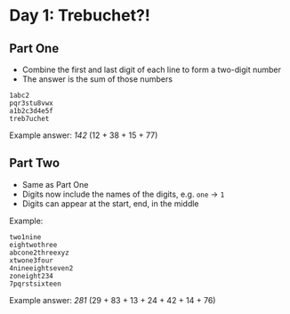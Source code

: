 # Day 1: Trebuchet?!

## Part One

- Combine the first and last digit of each line to form a two-digit number
- The answer is the sum of those numbers

```
1abc2
pqr3stu8vwx
a1b2c3d4e5f
treb7uchet
```

Example answer: _142_ (12 + 38 + 15 + 77)

## Part Two

- Same as Part One
- Digits now include the names of the digits, e.g. `one` -> `1`
- Digits can appear at the start, end, in the middle

Example:

```
two1nine
eightwothree
abcone2threexyz
xtwone3four
4nineeightseven2
zoneight234
7pqrstsixteen
```

Example answer: _281_ (29 + 83 + 13 + 24 + 42 + 14 + 76)